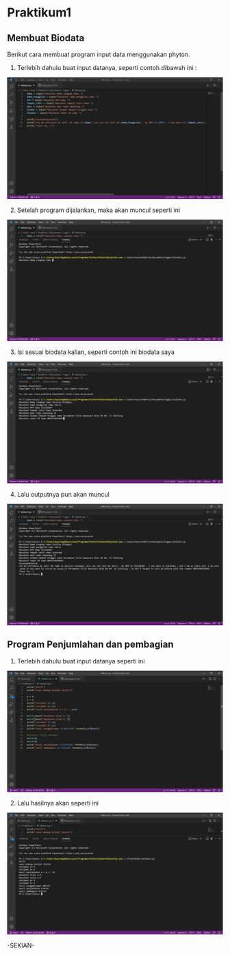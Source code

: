 # Praktikum1
## Membuat Biodata

Berikut cara membuat program input data menggunakan phyton.

1. Terlebih dahulu buat input datanya, seperti contoh dibawah ini :

![Gambar 1](Gambar/ss1.png)


2. Setelah program dijalankan, maka akan muncul seperti ini

![Gambar 2](Gambar/ss2.png)


3. Isi sesuai biodata kalian, seperti contoh ini biodata saya

![Gambar 3](Gambar/ss3.png)


4. Lalu outputnya pun akan muncul 

![Gambar 4](Gambar/ss4.png)

## Program Penjumlahan dan pembagian

1. Terlebih dahulu buat input datanya seperti ini

![Gambar 5](Gambar/ss5.png)

2. Lalu hasilnya akan seperti ini

![Gambar 6](Gambar/ss6.png)


-SEKIAN-
